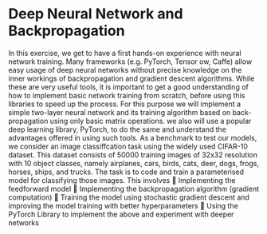 # Deep Neural Network and Backpropagation
 In this exercise, we get to have a first hands-on experience with neural network training. Many frameworks (e.g.
PyTorch, Tensor
ow, Caffe) allow easy usage of deep neural networks without precise knowledge on the inner
workings of backpropagation and gradient descent algorithms. While these are very useful tools, it is important
to get a good understanding of how to implement basic network training from scratch, before using this libraries
to speed up the process. For this purpose we will implement a simple two-layer neural network and its training
algorithm based on back-propagation using only basic matrix operations. we also
will use a popular deep learning library, PyTorch, to do the same and understand the advantages offered in
using such tools.
As a benchmark to test our models, we consider an image classiffcation task using the widely used CIFAR-10
dataset. This dataset consists of 50000 training images of 32x32 resolution with 10 object classes, namely
airplanes, cars, birds, cats, deer, dogs, frogs, horses, ships, and trucks. The task is to code and train a
parameterised model for classifying those images. This involves
 Implementing the feedforward model 
 Implementing the backpropagation algorithm (gradient computation)
 Training the model using stochastic gradient descent and improving the model training with better hyperparameters
 Using the PyTorch Library to implement the above and experiment with deeper networks 
